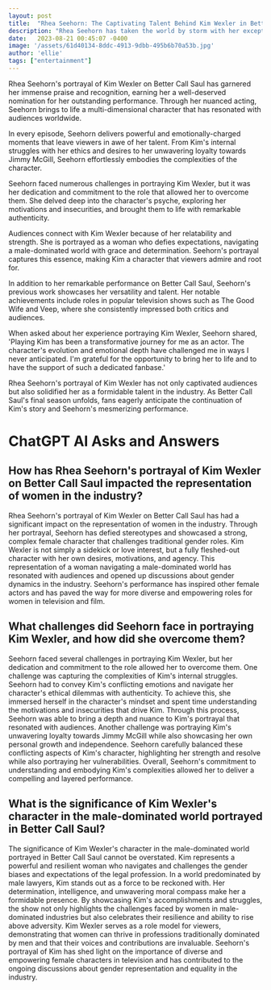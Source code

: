 ```yaml
---
layout: post
title:  "Rhea Seehorn: The Captivating Talent Behind Kim Wexler in Better Call Saul"
description: "Rhea Seehorn has taken the world by storm with her exceptional acting skills and mesmerizing portrayal of the complex character, Kim Wexler. As she continues to captivate audiences in Better Call Saul's final season, Seehorn shares the emotional journey and challenges she faced in bringing Kim to life."
date:   2023-08-21 00:45:07 -0400
image: '/assets/61d40134-8ddc-4913-9dbb-495b6b70a53b.jpg'
author: 'ellie'
tags: ["entertainment"]
---
```


Rhea Seehorn's portrayal of Kim Wexler on Better Call Saul has garnered her immense praise and recognition, earning her a well-deserved nomination for her outstanding performance. Through her nuanced acting, Seehorn brings to life a multi-dimensional character that has resonated with audiences worldwide.

In every episode, Seehorn delivers powerful and emotionally-charged moments that leave viewers in awe of her talent. From Kim's internal struggles with her ethics and desires to her unwavering loyalty towards Jimmy McGill, Seehorn effortlessly embodies the complexities of the character.

Seehorn faced numerous challenges in portraying Kim Wexler, but it was her dedication and commitment to the role that allowed her to overcome them. She delved deep into the character's psyche, exploring her motivations and insecurities, and brought them to life with remarkable authenticity.

Audiences connect with Kim Wexler because of her relatability and strength. She is portrayed as a woman who defies expectations, navigating a male-dominated world with grace and determination. Seehorn's portrayal captures this essence, making Kim a character that viewers admire and root for.

In addition to her remarkable performance on Better Call Saul, Seehorn's previous work showcases her versatility and talent. Her notable achievements include roles in popular television shows such as The Good Wife and Veep, where she consistently impressed both critics and audiences.

When asked about her experience portraying Kim Wexler, Seehorn shared, 'Playing Kim has been a transformative journey for me as an actor. The character's evolution and emotional depth have challenged me in ways I never anticipated. I'm grateful for the opportunity to bring her to life and to have the support of such a dedicated fanbase.'

Rhea Seehorn's portrayal of Kim Wexler has not only captivated audiences but also solidified her as a formidable talent in the industry. As Better Call Saul's final season unfolds, fans eagerly anticipate the continuation of Kim's story and Seehorn's mesmerizing performance.


# ChatGPT AI Asks and Answers
## How has Rhea Seehorn's portrayal of Kim Wexler on Better Call Saul impacted the representation of women in the industry?
Rhea Seehorn's portrayal of Kim Wexler on Better Call Saul has had a significant impact on the representation of women in the industry. Through her portrayal, Seehorn has defied stereotypes and showcased a strong, complex female character that challenges traditional gender roles. Kim Wexler is not simply a sidekick or love interest, but a fully fleshed-out character with her own desires, motivations, and agency. This representation of a woman navigating a male-dominated world has resonated with audiences and opened up discussions about gender dynamics in the industry. Seehorn's performance has inspired other female actors and has paved the way for more diverse and empowering roles for women in television and film.

## What challenges did Seehorn face in portraying Kim Wexler, and how did she overcome them?
Seehorn faced several challenges in portraying Kim Wexler, but her dedication and commitment to the role allowed her to overcome them. One challenge was capturing the complexities of Kim's internal struggles. Seehorn had to convey Kim's conflicting emotions and navigate her character's ethical dilemmas with authenticity. To achieve this, she immersed herself in the character's mindset and spent time understanding the motivations and insecurities that drive Kim. Through this process, Seehorn was able to bring a depth and nuance to Kim's portrayal that resonated with audiences. Another challenge was portraying Kim's unwavering loyalty towards Jimmy McGill while also showcasing her own personal growth and independence. Seehorn carefully balanced these conflicting aspects of Kim's character, highlighting her strength and resolve while also portraying her vulnerabilities. Overall, Seehorn's commitment to understanding and embodying Kim's complexities allowed her to deliver a compelling and layered performance.

## What is the significance of Kim Wexler's character in the male-dominated world portrayed in Better Call Saul?
The significance of Kim Wexler's character in the male-dominated world portrayed in Better Call Saul cannot be overstated. Kim represents a powerful and resilient woman who navigates and challenges the gender biases and expectations of the legal profession. In a world predominated by male lawyers, Kim stands out as a force to be reckoned with. Her determination, intelligence, and unwavering moral compass make her a formidable presence. By showcasing Kim's accomplishments and struggles, the show not only highlights the challenges faced by women in male-dominated industries but also celebrates their resilience and ability to rise above adversity. Kim Wexler serves as a role model for viewers, demonstrating that women can thrive in professions traditionally dominated by men and that their voices and contributions are invaluable. Seehorn's portrayal of Kim has shed light on the importance of diverse and empowering female characters in television and has contributed to the ongoing discussions about gender representation and equality in the industry.

